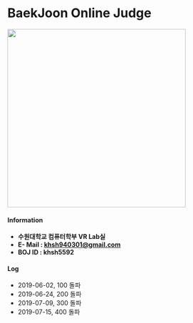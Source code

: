 # BaekJoon Online Judge

<img width="400" src="https://user-images.githubusercontent.com/44635266/61845799-b179cb80-aedf-11e9-9ccf-518f5261e9b1.png">

#### Information
* **수원대학교 컴퓨터학부 VR Lab실**
* **E- Mail : khsh940301@gmail.com**
* **BOJ ID : khsh5592**

#### Log
* 2019-06-02, 100 돌파
* 2019-06-24, 200 돌파 
* 2019-07-09, 300 돌파
* 2019-07-15, 400 돌파
